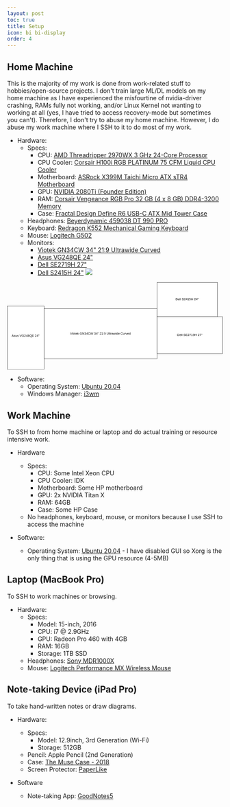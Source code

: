 ```yaml
---
layout: post
toc: true
title: Setup
icon: bi bi-display
order: 4
---
```


##  Home Machine
This is the majority of my work is done from work-related stuff to hobbies/open-source projects. I don't train large ML/DL models on my home machine as I have experienced the misfourtine of nvidia-driver crashing, RAMs fully not working, and/or Linux Kernel not wanting to working at all (yes, I have tried to access recovery-mode but sometimes you can't). Therefore, I don't try to abuse my home machine. However, I do abuse my work machine where I SSH to it to do most of my work.

* Hardware:
    * Specs:
        * CPU: [AMD Threadripper 2970WX 3 GHz 24-Core Processor](https://pcpartpicker.com/product/LRXnTW/amd-threadripper-2970wx-3-ghz-24-core-processor-yd297xazafwof)
        * CPU Cooler: [Corsair H100i RGB PLATINUM 75 CFM Liquid CPU Cooler](https://pcpartpicker.com/product/JYCD4D/corsair-h100i-rgb-platinum-750-cfm-liquid-cpu-cooler-cw-9060039-ww)
        * Motherboard: [ASRock X399M Taichi Micro ATX sTR4 Motherboard](https://pcpartpicker.com/product/X2kj4D/asrock-x399m-taichi-micro-atx-tr4-motherboard-x399m-taichi)
        * GPU: [NVIDIA 2080Ti (Founder Edition)](https://www.nvidia.com/en-us/geforce/graphics-cards/rtx-2080-ti/)
        * RAM: [Corsair Vengeance RGB Pro 32 GB (4 x 8 GB) DDR4-3200 Memory](https://pcpartpicker.com/product/3yQG3C/corsair-vengeance-rgb-pro-32gb-4-x-8gb-ddr4-3200-memory-cmw32gx4m4c3200c16)
        * Case: [Fractal Design Define R6 USB-C ATX Mid Tower Case](https://pcpartpicker.com/product/z3kj4D/fractal-design-design-define-r6-usb-c-tg-atx-mid-tower-case-fd-ca-def-r6c-bk-tgl)
    * Headphones: [Beyerdynamic 459038 DT 990 PRO](https://www.amazon.com/beyerdynamic-Over-Ear-Studio-Headphones-construction/dp/B0011UB9CQ)
    * Keyboard: [Redragon K552 Mechanical Gaming Keyboard](https://www.amazon.com/gp/product/B016MAK38U/ref=ppx_yo_dt_b_search_asin_image?ie=UTF8&psc=1)
    * Mouse: [Logitech G502](https://www.amazon.com/Logitech-Spectrum-Shifting-Personalized-Programmable/dp/B019OB663A)
    * Monitors:
      * [Viotek GN34CW 34" 21:9 Ultrawide Curved](https://a.co/cCL5X32)
      * [Asus VG248QE 24"](https://www.amazon.com/ASUS-VG248QE-1920x1080-Gaming-Monitor/dp/B00B2HH7G0)
      * [Dell SE2719H 27"](https://www.amazon.com/gp/product/B07KW6HFD1/)
      * [Dell S2415H 24"](https://www.amazon.com/gp/product/B00M9B3XZW/)
![](https://media.discordapp.net/attachments/1041508230314065960/1105638752388395118/09a0d409-708a-42f7-a107-904ff10f739e.jpeg?width=642&height=361)

<svg xmlns="http://www.w3.org/2000/svg" xmlns:xlink="http://www.w3.org/1999/xlink" version="1.1" width="821px" height="331px" viewBox="-0.5 -0.5 821 331"><defs/><g><rect x="0" y="90" width="140" height="240" fill="rgb(255, 255, 255)" stroke="rgb(0, 0, 0)" pointer-events="all"/><g transform="translate(-0.5 -0.5)"><switch><foreignObject pointer-events="none" width="100%" height="100%" requiredFeatures="http://www.w3.org/TR/SVG11/feature#Extensibility" style="overflow: visible; text-align: left;"><div xmlns="http://www.w3.org/1999/xhtml" style="display: flex; align-items: unsafe center; justify-content: unsafe center; width: 138px; height: 1px; padding-top: 210px; margin-left: 1px;"><div data-drawio-colors="color: rgb(0, 0, 0); " style="box-sizing: border-box; font-size: 0px; text-align: center;"><div style="display: inline-block; font-size: 12px; font-family: Helvetica; color: rgb(0, 0, 0); line-height: 1.2; pointer-events: all; white-space: normal; overflow-wrap: normal;"><div><div>Asus VG248QE 24"</div></div><div><br /></div></div></div></div></foreignObject><text x="70" y="214" fill="rgb(0, 0, 0)" font-family="Helvetica" font-size="12px" text-anchor="middle">Asus VG248QE 24"&#xa;</text></switch></g><rect x="140" y="100" width="430" height="190" fill="rgb(255, 255, 255)" stroke="rgb(0, 0, 0)" pointer-events="all"/><g transform="translate(-0.5 -0.5)"><switch><foreignObject pointer-events="none" width="100%" height="100%" requiredFeatures="http://www.w3.org/TR/SVG11/feature#Extensibility" style="overflow: visible; text-align: left;"><div xmlns="http://www.w3.org/1999/xhtml" style="display: flex; align-items: unsafe center; justify-content: unsafe center; width: 428px; height: 1px; padding-top: 195px; margin-left: 141px;"><div data-drawio-colors="color: rgb(0, 0, 0); " style="box-sizing: border-box; font-size: 0px; text-align: center;"><div style="display: inline-block; font-size: 12px; font-family: Helvetica; color: rgb(0, 0, 0); line-height: 1.2; pointer-events: all; white-space: normal; overflow-wrap: normal;"><div>Viotek GN34CW 34" 21:9 Ultrawide Curved</div></div></div></div></foreignObject><text x="355" y="199" fill="rgb(0, 0, 0)" font-family="Helvetica" font-size="12px" text-anchor="middle">Viotek GN34CW 34" 21:9 Ultrawide Curved</text></switch></g><rect x="570" y="0" width="230" height="130" fill="rgb(255, 255, 255)" stroke="rgb(0, 0, 0)" pointer-events="all"/><g transform="translate(-0.5 -0.5)"><switch><foreignObject pointer-events="none" width="100%" height="100%" requiredFeatures="http://www.w3.org/TR/SVG11/feature#Extensibility" style="overflow: visible; text-align: left;"><div xmlns="http://www.w3.org/1999/xhtml" style="display: flex; align-items: unsafe center; justify-content: unsafe center; width: 228px; height: 1px; padding-top: 65px; margin-left: 571px;"><div data-drawio-colors="color: rgb(0, 0, 0); " style="box-sizing: border-box; font-size: 0px; text-align: center;"><div style="display: inline-block; font-size: 12px; font-family: Helvetica; color: rgb(0, 0, 0); line-height: 1.2; pointer-events: all; white-space: normal; overflow-wrap: normal;"><div>Dell S2415H 24"</div></div></div></div></foreignObject><text x="685" y="69" fill="rgb(0, 0, 0)" font-family="Helvetica" font-size="12px" text-anchor="middle">Dell S2415H 24"</text></switch></g><rect x="570" y="130" width="250" height="140" fill="rgb(255, 255, 255)" stroke="rgb(0, 0, 0)" pointer-events="all"/><g transform="translate(-0.5 -0.5)"><switch><foreignObject pointer-events="none" width="100%" height="100%" requiredFeatures="http://www.w3.org/TR/SVG11/feature#Extensibility" style="overflow: visible; text-align: left;"><div xmlns="http://www.w3.org/1999/xhtml" style="display: flex; align-items: unsafe center; justify-content: unsafe center; width: 248px; height: 1px; padding-top: 200px; margin-left: 571px;"><div data-drawio-colors="color: rgb(0, 0, 0); " style="box-sizing: border-box; font-size: 0px; text-align: center;"><div style="display: inline-block; font-size: 12px; font-family: Helvetica; color: rgb(0, 0, 0); line-height: 1.2; pointer-events: all; white-space: normal; overflow-wrap: normal;"><div>Dell SE2719H 27"</div></div></div></div></foreignObject><text x="695" y="204" fill="rgb(0, 0, 0)" font-family="Helvetica" font-size="12px" text-anchor="middle">Dell SE2719H 27"</text></switch></g></g><switch><g requiredFeatures="http://www.w3.org/TR/SVG11/feature#Extensibility"/><a transform="translate(0,-5)" xlink:href="https://www.diagrams.net/doc/faq/svg-export-text-problems" target="_blank"><text text-anchor="middle" font-size="10px" x="50%" y="100%">Text is not SVG - cannot display</text></a></switch></svg>

* Software:
    * Operating System: [Ubuntu 20.04](http://releases.ubuntu.com/20.04/)
    * Windows Manager: [i3wm](https://i3wm.org/)

##  Work Machine
To SSH to from home machine or laptop and do actual training or resource intensive work.

* Hardware
  * Specs:
    * CPU: Some Intel Xeon CPU
    * CPU Cooler: IDK
    * Motherboard: Some HP motherboard
    * GPU: 2x NVIDIA Titan X
    * RAM: 64GB
    * Case: Some HP Case
  * No headphones, keyboard, mouse, or monitors because I use SSH to access the machine

* Software:
  * Operating System: [Ubuntu 20.04](http://releases.ubuntu.com/20.04/) - I have disabled GUI so Xorg is the only thing that is using the GPU resource (4-5MB)

##  Laptop (MacBook Pro)
To SSH to work machines or browsing.

* Hardware:
    * Specs:
        * Model: 15-inch, 2016
        * CPU: i7 @ 2.9GHz
        * GPU: Radeon Pro 460 with 4GB
        * RAM: 16GB
        * Storage: 1TB SSD
    * Headphones: [Sony MDR1000X](https://www.amazon.com/Sony-Cancelling-Bluetooth-Headphone-MDR1000X/dp/B01KHZ4ZYY)
    * Mouse: [Logitech Performance MX Wireless Mouse](https://www.amazon.com/gp/product/B002HWRJBM/)

##  Note-taking Device (iPad Pro)
To take hand-written notes or draw diagrams.

* Hardware:
    * Specs:
        * Model: 12.9inch, 3rd Generation (Wi-Fi)
        * Storage: 512GB
    * Pencil: Apple Pencil (2nd Generation)
    * Case: [The Muse Case - 2018](https://www.amazon.com/ZUGU-CASE-Muse-Case-Protective/dp/B07K1M4PHY)
    * Screen Protector: [PaperLike](https://www.amazon.com/BERSEM-Paper-Like-Protector-Anti-Glare-Installation/dp/B07N362JCW)

* Software
    * Note-taking App: [GoodNotes5](https://www.goodnotes.com/)
